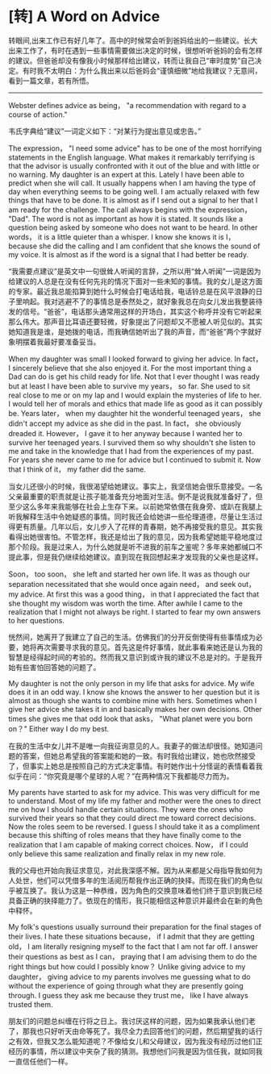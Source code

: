 [转] A Word on Advice
======

转眼间,出来工作已有好几年了。高中的时候常会听到爸妈给出的一些建议。长大出来工作了，有时在遇到一些事情需要做出决定的时候，很想听听爸妈的会有怎样的建议。但爸爸却没有像我小时候那样给出建议，转而让我自己“审时度势”自己决定。有时我不太明白：为什么我出来以后爸妈会“谨慎细微”地给我建议？无意间，看到一篇文章，若有所悟。

----

Webster defines advice as being， "a recommendation with regard to a course of action."

韦氏字典给“建议”一词定义如下：“对某行为提出意见或忠告。”

The expression， "I need some advice" has to be one of the most horrifying statements in the English language. What makes it remarkably terrifying is that the advisor is usually confronted with it out of the blue and with little or no warning. My daughter is an expert at this. Lately I have been able to predict when she will call. It usually happens when I am having the type of day when everything seems to be going well. I am actually relaxed with few things that have to be done. It is almost as if I send out a signal to her that I am ready for the challenge. The call always begins with the expression， "Dad". The word is not as important as how it is stated. It sounds like a question being asked by someone who does not want to be heard. In other words， it is a little quieter than a whisper. I know she knows it is I， because she did the calling and I am confident that she knows the sound of my voice. It is almost as if the word is a signal that I had better be ready.

“我需要点建议”是英文中一句很耸人听闻的言辞，之所以用“耸人听闻”一词是因为给建议的人总是在没有任何先兆的情况下面对一些未知的事情。我的女儿是这方面的专家。最近我总能掐算到她什么时候会打电话给我，电话铃总是在风平浪静的日子里响起。我对逃避不了的事情总是泰然处之，就好象我总在向女儿发出我整装待发的信号。“爸爸”，电话那头通常用这样的开场白，其实这个称呼并没有它听起来那么伟大。那声音比耳语还要轻微，好象提出了问题却又不愿被人听见似的。其实她知道我是谁，是她拨的电话，而我确信她听出了我的声音，而“爸爸”两个字就好象明摆着我最好要准备妥当。

When my daughter was small I looked forward to giving her advice. In fact， I sincerely believe that she also enjoyed it. For the most important thing a Dad can do is get his child ready for life. Not that I ever thought I was ready but at least I have been able to survive my years， so far. She used to sit real close to me or on my lap and I would explain the mysteries of life to her. I would tell her of morals and ethics that made life as good as it can possibly be. Years later， when my daughter hit the wonderful teenaged years， she didn't accept my advice as she did in the past. In fact， she obviously dreaded it. However， I gave it to her anyway because I wanted her to survive her teenaged years. I survived them so why shouldn't she listen to me and take in the knowledge that I had from the experiences of my past. For years she never came to me for advice but I continued to submit it. Now that I think of it， my father did the same.

当女儿还很小的时候，我很渴望给她建议。事实上，我坚信她会很乐意接受。一名父亲最重要的职责就是让孩子能准备充分地面对生活。倒不是说我就准备好了，但至少这么多年来我能够在社会上生存下来。以前她常依偎在我身旁、或趴在我腿上听我解释生活中令她疑惑的事情。同时我还会给她讲一些伦理道德，尽量让生活过得更有质量。几年以后，女儿步入了花样的青春期，她不再接受我的意见。其实我看得出她很害怕。不管怎样，我还是给出了我的意见，因为我希望她能平稳地度过那个阶段。我是过来人，为什么她就是听不进我的前车之鉴呢？多年来她都缄口不提此事，但是我仍继续给她建议。直到现在我回想起来才发现我的父亲也是这样。

Soon， too soon， she left and started her own life. It was as though our separation necessitated that she would once again need， and seek out， my advice. At first this was a good thing， in that I appreciated the fact that she thought my wisdom was worth the time. After awhile I came to the realization that I might not always be right. I started to fear my own answers to her questions.

恍然间，她离开了我建立了自己的生活。仿佛我们的分开反倒使得有些事情成为必要，她将再次需要寻求我的意见。首先这是件好事情，就此事看来她还是认为我的智慧是经得起时间的考验的。然而我又意识到或许我的建议不总是对的。于是我开始有些害怕回答她的问题了。

My daughter is not the only person in my life that asks for advice. My wife does it in an odd way. I know she knows the answer to her question but it is almost as though she wants to combine mine with hers. Sometimes when I give her advice she takes it in and basically makes her own decisions. Other times she gives me that odd look that asks， "What planet were you born on？" Either way I do my best.

在我的生活中女儿并不是唯一向我征询意见的人。我妻子的做法却很怪。她知道问题的答案，但她总希望我的答案能和她的一致。有时我给出建议，她也欣然接受了，但事实上她总是按照自己的方式决定事情。有时她作出十分怪诞的表情看着我似乎在问：“你究竟是哪个星球的人呢？”在两种情况下我都能尽力而为。

My parents have started to ask for my advice. This was very difficult for me to understand. Most of my life my father and mother were the ones to direct me on how I should handle certain situations. They were the ones who survived their years so that they could direct me toward correct decisions. Now the roles seem to be reversed. I guess I should take it as a compliment because this shifting of roles means that they have finally come to the realization that I am capable of making correct choices. Now， if I could only believe this same realization and finally relax in my new role.

我的父母也开始向我征求意见，对此我深感不解。因为从来都是父母指导我如何为人处世，他们可以凭借多年的生活阅历帮我作出正确的抉择。而现在我们的角色似乎被互换了。我认为这是一种恭维，因为角色的交换意味着他们终于意识到我已经具备正确的抉择能力了。依现在的情形，我只能相信这种意识并最终会在新的角色中释怀。

My folk's questions usually surround their preparation for the final stages of their lives. I hate these situations because， if I admit that they are getting old， I am literally resigning myself to the fact that I am not far off. I answer their questions as best as I can， praying that I am advising them to do the right things but how could I possibly know？ Unlike giving advice to my daughter， giving advice to my parents involves me guessing what to do without the experience of going through what they are presently going through. I guess they ask me because they trust me， like I have always trusted them.

朋友们的问题总纠缠在行将之日上。我讨厌这样的问题，因为如果我承认他们老了，那我也只好听天由命等死了。我尽全力去回答他们的问题，然后期望我的话行之有效，但我又怎么能知道呢？不像给女儿和父母建议，因为我没有经历过他们正经历的事情，所以建议中夹杂了我的猜测。我想他们问我是因为信任我，就如同我一直信任他们一样。
